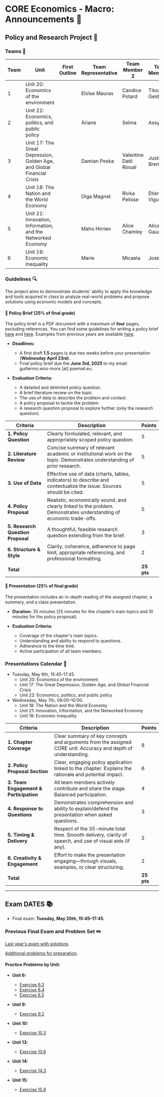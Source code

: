 # CORE Economics - Macro: Announcements :loudspeaker:

## **Policy and Research Project** :page_facing_up:

### Teams :busts_in_silhouette:

| Team | Unit | First Outline | Team Representative | Team Member 2 | Team Member 3 | Team Member 4 | Team Member 5 | Team Member 6 |
| --- | --- | --- | --- | --- | --- | --- | --- | --- |
|   1  | Unit 20: Economics of the environment    |     |  Eloïse Mauras   |  Candice Potard   |  Titouan Geldreich   |  Tom Cantin   |   Camille Tran  |     |
|  2   |  Unit 22: Economics, politics, and public policy   |     |   Ariane  |   Selma  |   Assya   |  Anitha   |  Lisa   |     |
|   3  |  Unit 17: The Great Depression, Golden Age, and Global Financial Crisis   |   |   Damian Peska  |  Valentine Datil Rioual   |  Justin Brendolise   |   Lucas Lau Grady  |  Maël Sorenson   | |
|   4  |  Unit 18: The Nation and the World Economy   |     |   Olga Magnet   |  Rivka Pelisse   |  Étienne Viguier    |  Cyriac Fresia-Compet   |   Arthur Blanchard   |     |
|   5  |   Unit 21: Innovation, Information, and the Networked Economy  |     |   Maho Hirrien  |  Alice Chamley   |   Alice Gaudin  |   Jeanne Coquerel  |   Thelma Gay-Cortijo  |     |
|  6  |   Unit 19: Economic Inequality  |     |   Marie   |  Micaela  |  Josephine  |   Agathe  |   Jiwoo  |     |


### Guidelines :mag:

The project aims to demonstrate students' ability to apply the knowledge and tools acquired in class to analyze real-world problems and propose solutions using economic models and concepts.

#### 📝 Policy Brief (25% of final grade)

The policy brief is a PDF document with a maximum of **four** pages, excluding references. You can find some guidelines for writing a policy brief [here](https://writingcenter.unc.edu/tips-and-tools/policy-briefs/) and [here](https://www.idrc.ca/sites/default/files/idrcpolicybrieftoolkit.pdf). Examples from previous years are available [here](https://github.com/woomora/CORE-econ-macro/tree/master/other/Policy%20brief%20examples).

- **Deadlines:**
  - A first draft **1.5** pages is due two weeks before your presentation (**Wednesday April 23rd**).
  - Final policy brief due the **June 3rd, 2025** to my email: guillermo.woo-mora [at] psemail.eu.

- **Evaluation Criteria:**
  - A detailed and delimited policy question.
  - A brief literature review on the topic.
  - The use of data to describe the problem and context.
  - A policy proposal to tackle the problem.
  - A research question proposal to explore further (only the research question).
 
| **Criteria** | **Description** | **Points** |
|--------------|-----------------|------------|
| **1. Policy Question** | Clearly formulated, relevant, and appropriately scoped policy question. | 5 |
| **2. Literature Review** | Concise summary of relevant academic or institutional work on the topic. Demonstrates understanding of prior research. | 5 |
| **3. Use of Data** | Effective use of data (charts, tables, indicators) to describe and contextualize the issue. Sources should be cited. | 5 |
| **4. Policy Proposal** | Realistic, economically sound, and clearly linked to the problem. Demonstrates understanding of economic trade-offs. | 5 |
| **5. Research Question Proposal** | A thoughtful, feasible research question extending from the brief. | 3 |
| **6. Structure & Style** | Clarity, coherence, adherence to page limit, appropriate referencing, and professional formatting. | 2 |
| **Total** | | **25 pts** |

#### 🎤 Presentation (25% of final grade)
The presentation includes an in-depth reading of the assigned chapter, a summary, and a class presentation.

- **Duration:** 35 minutes (25 minutes for the chapter’s main topics and 10 minutes for the policy proposal).

- **Evaluation Criteria:**
  - Coverage of the chapter's main topics.
  - Understanding and ability to respond to questions.
  - Adherence to the time limit.
  - Active participation of all team members.

### Presentations Calendar :date:

- Tuesday, May 6th, 15:45–17:45.
    - Unit 20: Economics of the environment 
    - Unit 17: The Great Depression, Golden Age, and Global Financial Crisis
    - Unit 22: Economics, politics, and public policy
- Wednesday, May 7th, 08:00–10:00.
    - Unit 18: The Nation and the World Economy
    - Unit 21: Innovation, Information, and the Networked Economy
    - Unit 19: Economic Inequality
 
| **Criteria** | **Description** | **Points** |
|--------------|-----------------|------------|
| **1. Chapter Coverage** | Clear summary of key concepts and arguments from the assigned CORE unit. Accuracy and depth of understanding. | 8 |
| **2. Policy Proposal Section** | Clear, engaging policy application linked to the chapter. Explains the rationale and potential impact. | 6 |
| **3. Team Engagement & Participation** | All team members actively contribute and share the stage. Balanced participation. | 4 |
| **4. Response to Questions** | Demonstrates comprehension and ability to explain/defend the presentation when asked questions. | 3 |
| **5. Timing & Delivery** | Respect of the 35-minute total time. Smooth delivery, clarity of speech, and use of visual aids (if any). | 2 |
| **6. Creativity & Engagement** | Effort to make the presentation engaging—through visuals, examples, or clear structuring. | 2 |
| **Total** | | **25 pts** |

---

## **Exam DATES** :books:

- Final exam: **Tuesday, May 20th, 15:45–17:45.**

### **Previous Final Exam and Problem Set** :pencil2:

[Last year's exam with solutions](https://github.com/woomora/CORE-econ-macro/blob/master/other/CORE-Econ-Macro-Exam-Solutions.pdf).

[Additional problems for preparation](https://github.com/woomora/CORE-econ-macro/blob/master/other/CORE_Econ_Macro_Problems.pdf).

#### Practice Problems by Unit:

- **Unit 6:**  
  - [Exercise 6.3](https://www.core-econ.org/the-economy/book/text/06.html#exercise-63-assumptions-of-the-model)  
  - [Exercise 6.4](https://www.core-econ.org/the-economy/book/text/06.html#exercise-64-the-employer-sets-the-wage)  
  - [Exercise 6.5](https://www.core-econ.org/the-economy/book/text/06.html#exercise-65-effort-and-wages)

- **Unit 9:**  
  - [Exercise 9.2](https://www.core-econ.org/the-economy/book/text/09.html#exercise-92-shifts-in-the-wage-setting-curve)

- **Unit 10:**  
  - [Exercise 10.3](https://www.core-econ.org/the-economy/book/text/10.html#exercise-103-an-increase-in-the-interest-rate)

- **Unit 13:**  
  - [Exercise 13.6](https://www.core-econ.org/the-economy/book/text/13.html#exercise-136-changes-in-income-changes-in-consumption)

- **Unit 14:**  
  - [Exercise 14.3](https://www.core-econ.org/the-economy/book/text/14.html#exercise-143-the-multiplier-model)

- **Unit 15:**  
  - [Exercise 15.9](https://www.core-econ.org/the-economy/book/text/15.html#exercise-159-a-construction-boom)
